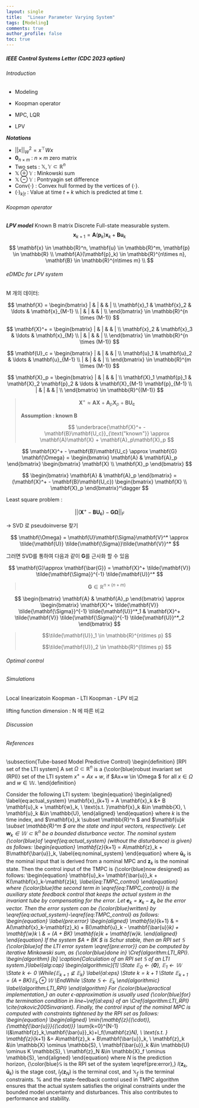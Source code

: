 ```yaml
---
layout: single
title:  "Linear Parameter Varying System"
tags: [Modeling]
comments: true
author_profile: false
toc: true
---
```




##### IEEE Control Systems Letter (CDC 2023 option) 

###### Introduction 

- Modeling
- Koopman operator
- MPC, LQR

- LPV 

***Notations***
- $||x||^{2}_{W} = x^\top W x$
- $\mathbf{0}_{n\times m}$ : $n \times m$ zero matrix
- Two sets : $\mathbb{X},\mathbb{Y} \subset \mathbb{R}^n$
- $\mathbb{X} \oplus \mathbb{Y}$ : Minkowski sum 
- $\mathbb{X} \ominus \mathbb{Y}$ : Pontryagin set difference  
- Conv$\{\cdot\}$ : Convex hull formed by the vertices of $\{\cdot\}$. 
- $(\cdot)_{k|t}$ : Value at time $t+k$ which is predicted at time $t$. 


###### Koopman operator

***LPV model***
Known B matrix 
Discrete
Full-state measurable system.
$$
\mathbf{x}_{k+1} = \mathbf{A}(\mathbf{p}_k)\mathbf{x}_{k}  + \mathbf{B}\mathbf{u}_{k} 
$$

$$ 
\mathbf{x} \in \mathbb{R}^n, 
\mathbf{u} \in \mathbb{R}^m, \mathbf{p} \in \mathbb{R} \\
\mathbf{A}(\mathbf{p}_k) \in \mathbb{R}^{n\times n},
\mathbf{B} \in \mathbb{R}^{n\times m} \\
$$ 


###### eDMDc for LPV system

M 개의 데이터:

$$
\mathbf{X} = 
\begin{bmatrix}
| & | &  & | \\
\mathbf{x}_1 & \mathbf{x}_2 & \ldots & \mathbf{x}_{M-1} \\
| & | &  & | \\
\end{bmatrix}  \in \mathbb{R}^{n \times (M-1)}
$$

$$
\mathbf{X}^+ = 
\begin{bmatrix}
| & | &  & | \\
\mathbf{x}_2 & \mathbf{x}_3 & \ldots & \mathbf{x}_{M} \\
| & | &  & | \\
\end{bmatrix} \in \mathbb{R}^{n \times (M-1)}
$$

$$
\mathbf{U}_c = 
\begin{bmatrix}
| & | &  & | \\
\mathbf{u}_1 & \mathbf{u}_2 & \ldots & \mathbf{u}_{M-1} \\
| & | &  & | \\
\end{bmatrix}  \in \mathbb{R}^{m \times (M-1)}
$$

$$
\mathbf{X}_p = 
\begin{bmatrix}
| & | &  & | \\
\mathbf{X}_1 \mathbf{p}_1 & \mathbf{X}_2 \mathbf{p}_2 & \ldots & \mathbf{X}_{M-1} \mathbf{p}_{M-1} \\
| & | &  & | \\
\end{bmatrix}  \in \mathbb{R}^{(M-1)}
$$

> $$ \mathbf{X}^+\approx \mathbf{A}\mathbf{X} + \mathbf{A}_p\mathbf{X}_p + \mathbf{B}\mathbf{U_c} $$
>
> **Assumption : known $\mathbf{B}$**
>
> $$ \underbrace{\mathbf{X}^+ - \mathbf{B}\mathbf{U_c}}_{\text{"known"}} \approx \mathbf{A}\mathbf{X} + \mathbf{A}_p\mathbf{X}_p  $$

$$ 
\mathbf{X}^+  - \mathbf{B}\mathbf{U_c}
\approx 
\mathbf{G} \mathbf{\Omega} = \begin{bmatrix}
\mathbf{A} & \mathbf{A}_p \end{bmatrix}
\begin{bmatrix}
\mathbf{X} \\ \mathbf{X}_p
\end{bmatrix}
$$


$$ 
\begin{bmatrix}
\mathbf{A} & \mathbf{A}_p
\end{bmatrix} = 
(\mathbf{X}^+  - \mathbf{B}\mathbf{U_c}) \begin{bmatrix}
\mathbf{X} \\ \mathbf{X}_p
\end{bmatrix}^\dagger
$$



Least square problem : 

$$
||(\mathbf{X}^+  - \mathbf{B}\mathbf{U_c})- \mathbf{G}\mathbf{\Omega}||_F
$$

&rarr; SVD 로 pseudoinverse 찾기

$$
\mathbf{\Omega} = \mathbf{U}\mathbf{\Sigma}\mathbf{V}^* \approx \tilde{\mathbf{U}} \tilde{\mathbf{\Sigma}}\tilde{\mathbf{V}}^* 
$$

그러면 SVD를 통하여 다음과 같이 $\mathbf{G}$를 근사화 할 수 있음

$$
\mathbf{G}\approx \mathbf{\bar{G}} = \mathbf{X}^+
\tilde{\mathbf{V}} \tilde{\mathbf{\Sigma}}^{-1} \tilde{\mathbf{U}}^*
$$

> $$\mathbf{G} \in \mathbb{R}^{n\times (n+m)} $$

$$
\begin{bmatrix}
\mathbf{A} & \mathbf{A}_p
\end{bmatrix}
\approx
\begin{bmatrix}
\mathbf{X}^+
\tilde{\mathbf{V}} \tilde{\mathbf{\Sigma}}^{-1} \tilde{\mathbf{U}}^*_1
& 
\mathbf{X}^+
\tilde{\mathbf{V}} \tilde{\mathbf{\Sigma}}^{-1} \tilde{\mathbf{U}}^*_2
\end{bmatrix}
$$

> $$\tilde{\mathbf{U}}_1 \in \mathbb{R}^{n\times p} $$
> 
> $$\tilde{\mathbf{U}}_2 \in \mathbb{R}^{l\times p} $$


###### Optimal control

###### Simulations 

Local linearizatoin
Koopman - LTI
Koopman - LPV
비교

lifting function dimension : N 에 따른 비교



###### Discussion

###### References







\subsection{Tube-based Model Predictive Control}
\begin{definition} [RPI set of the LTI system]
A set $\Omega \subset \mathbb{R}^n$ is a {\color{blue}robust invariant set (RPI)} set of the LTI system $x^+ = Ax + w$, if $Ax+w \in \Omega $ for all $x \in \Omega$ and $w\in \mathbb{W}$.
\end{definition}

Consider the following LTI system:
\begin{equation} 
\begin{aligned}
\label{eq:actual_system}
    \mathbf{x}_{k+1} = A \mathbf{x}_k &+ B \mathbf{u}_k + \mathbf{w}_k, \\
\text{s.t. }\mathbf{x}_k  &\in \mathbb{X}, \\
                \mathbf{u}_k  &\in \mathbb{U}, 
\end{aligned}
\end{equation}
where $k$ is the time index, and $\mathbf{x}_k \subset \mathbb{R}^n $ and $\mathbf{u}_k \subset \mathbb{R}^m $ are the state and input vectors, respectively. Let $\mathbf{w}_k \in \mathbb W \subset \mathbb{R}^n$ be a bounded disturbance vector. The nominal system {\color{blue}of \eqref{eq:actual_system} (without the disturbance) is given} as follows:
\begin{equation}
\mathbf{z}_{k+1} = A\mathbf{z}_k + B\mathbf{\bar{u}}_k,
\label{eq:nominal_system}
\end{equation}
where $\mathbf{\bar{u}}_k$ is the nominal input that is derived from a nominal MPC and $\mathbf{z}_k$ is the nominal state. Then the control input of the TMPC is {\color{blue}now designed} as follows:
\begin{equation}
 \mathbf{u}_k= \mathbf{\bar{u}}_k + K(\mathbf{x}_k-\mathbf{z}_k),
 \label{eq:TMPC_control}
\end{equation}
where {\color{blue}the second term in \eqref{eq:TMPC_control}} is the auxiliary state feedback control that keeps the actual system in the invariant tube by compensating for the error. 
Let $\mathbf{e}_k = \mathbf{x}_k - \mathbf{z}_k$ be the error vector. Then the error system can be {\color{blue}written} by \eqref{eq:actual_system}-\eqref{eq:TMPC_control} as follows:
\begin{equation}
\label{pre:error}
\begin{aligned} 
\mathbf{e}_{k+1} & = A(\mathbf{x}_k-\mathbf{z}_k) + B(\mathbf{u}_k - \mathbf{\bar{u}}_k) + \mathbf{w}_k 
\\ 
    &  = (A + BK) \mathbf{e}_k + \mathbf{w}_k.
\end{aligned}
\end{equation}
If the system $A + BK $ is Schur stable, then an RPI set $\mathbb{S}$ {\color{blue}of the LTI error system \eqref{pre:error}} can be computed by iterative Minkowski sum, as {\color{blue}done in} \Cref{algorithm:LTI_RPI}.
\begin{algorithm} [b]
\caption{Calculation of an RPI set $\mathbb{S}$ of an LTI system.}\label{alg:cap}
\begin{algorithmic}[1]
\State $\mathbb{E}_0 \leftarrow  \{\mathbf{0}\}$, $\mathbb{E}_1 \leftarrow \mathbb{W}$
\State $k \leftarrow 0$
\While{$\mathbb{E}_{k+1} \nsubseteq \mathbb{E}_{k}$} \label{al:eps} 
    \State $k = k + 1$
    \State $\mathbb{E}_{k+1} = (A+BK)\mathbb{E}_{k} \oplus \mathbb{W}$
\EndWhile
\State $\mathbb{S} \leftarrow \mathbb{E}_k$
\end{algorithmic}
\label{algorithm:LTI_RPI}
\end{algorithm}
For {\color{blue}practical implementation,} an outer $\epsilon$-approximation is usually used {\color{blue}for} the termination condition in line~\ref{al:eps} of an \Cref{algorithm:LTI_RPI} \cite{rakovic2005invariant}. Finally, the control input of the nominal MPC is computed with constraints tightened by the RPI set as follows:
\begin{equation} 
\begin{aligned} 
    \min_{\mathbf{z}_{(\cdot)},{\mathbf{\bar{u}}}_{(\cdot)}} \sum_{k=0}^{N-1}  l(&\mathbf{z}_k,\mathbf{\bar{u}}_k)+l_f(\mathbf{z}_N),   \\ 
    \text{s.t. } 
    \mathbf{z}_{k+1} &= A\mathbf{z}_k + B\mathbf{\bar{u}}_k,   \\
    \mathbf{z}_k &\in \mathbb{X} \ominus \mathbb{S},   \\
    \mathbf{\bar{u}}_k &\in \mathbb{U} \ominus K \mathbb{S}, \\
    \mathbf{z}_N &\in \mathbb{X}_f \ominus \mathbb{S},
\end{aligned}
\end{equation}
where $N$ is the prediction horizon, {\color{blue}$\mathbb S$ is the RPI set of the system \eqref{pre:error},} $l(\mathbf{z}_k,\mathbf{\bar{u}}_k)$ is the stage cost, $l_f(\mathbf{z}_N)$ is the terminal cost, and $\mathbb{X}_f$ is the terminal constraints.
% and the state-feedback control used in TMPC algorithm ensures that the actual system satisfies the original constraints under the bounded model uncertainty and disturbances. This also contributes to performance and stability.
